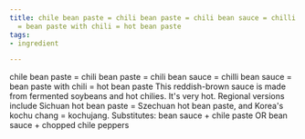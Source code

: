 ```yaml
---
title: chile bean paste = chili bean paste = chili bean sauce = chilli bean sauce
  = bean paste with chili = hot bean paste
tags:
- ingredient

---
```

chile bean paste = chili bean paste = chili bean sauce = chilli bean sauce = bean paste with chili = hot bean paste This reddish-brown sauce is made from fermented soybeans and hot chilies. It's very hot. Regional versions include Sichuan hot bean paste = Szechuan hot bean paste, and Korea's kochu chang = kochujang. Substitutes: bean sauce + chile paste OR bean sauce + chopped chile peppers
